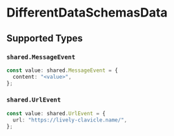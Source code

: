 # DifferentDataSchemasData


## Supported Types

### `shared.MessageEvent`

```typescript
const value: shared.MessageEvent = {
  content: "<value>",
};
```

### `shared.UrlEvent`

```typescript
const value: shared.UrlEvent = {
  url: "https://lively-clavicle.name/",
};
```

